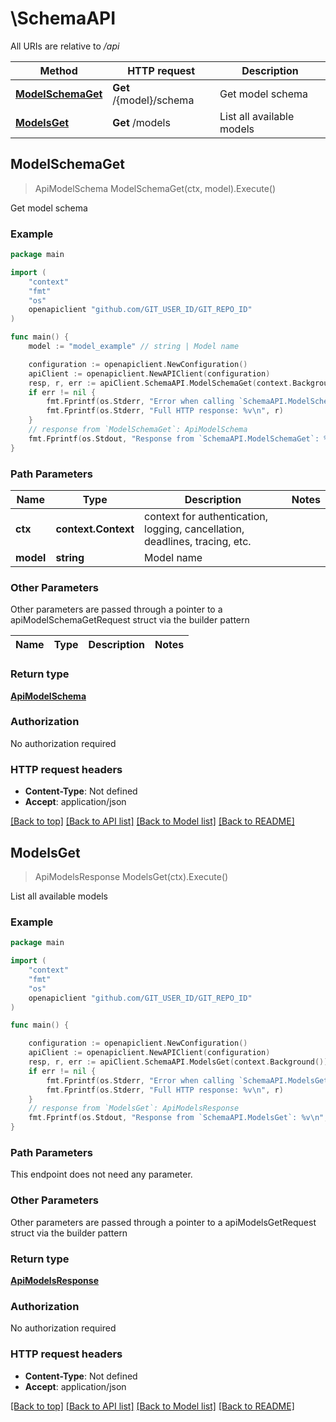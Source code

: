 # \SchemaAPI

All URIs are relative to */api*

Method | HTTP request | Description
------------- | ------------- | -------------
[**ModelSchemaGet**](SchemaAPI.md#ModelSchemaGet) | **Get** /{model}/schema | Get model schema
[**ModelsGet**](SchemaAPI.md#ModelsGet) | **Get** /models | List all available models



## ModelSchemaGet

> ApiModelSchema ModelSchemaGet(ctx, model).Execute()

Get model schema



### Example

```go
package main

import (
	"context"
	"fmt"
	"os"
	openapiclient "github.com/GIT_USER_ID/GIT_REPO_ID"
)

func main() {
	model := "model_example" // string | Model name

	configuration := openapiclient.NewConfiguration()
	apiClient := openapiclient.NewAPIClient(configuration)
	resp, r, err := apiClient.SchemaAPI.ModelSchemaGet(context.Background(), model).Execute()
	if err != nil {
		fmt.Fprintf(os.Stderr, "Error when calling `SchemaAPI.ModelSchemaGet``: %v\n", err)
		fmt.Fprintf(os.Stderr, "Full HTTP response: %v\n", r)
	}
	// response from `ModelSchemaGet`: ApiModelSchema
	fmt.Fprintf(os.Stdout, "Response from `SchemaAPI.ModelSchemaGet`: %v\n", resp)
}
```

### Path Parameters


Name | Type | Description  | Notes
------------- | ------------- | ------------- | -------------
**ctx** | **context.Context** | context for authentication, logging, cancellation, deadlines, tracing, etc.
**model** | **string** | Model name | 

### Other Parameters

Other parameters are passed through a pointer to a apiModelSchemaGetRequest struct via the builder pattern


Name | Type | Description  | Notes
------------- | ------------- | ------------- | -------------


### Return type

[**ApiModelSchema**](ApiModelSchema.md)

### Authorization

No authorization required

### HTTP request headers

- **Content-Type**: Not defined
- **Accept**: application/json

[[Back to top]](#) [[Back to API list]](../README.md#documentation-for-api-endpoints)
[[Back to Model list]](../README.md#documentation-for-models)
[[Back to README]](../README.md)


## ModelsGet

> ApiModelsResponse ModelsGet(ctx).Execute()

List all available models



### Example

```go
package main

import (
	"context"
	"fmt"
	"os"
	openapiclient "github.com/GIT_USER_ID/GIT_REPO_ID"
)

func main() {

	configuration := openapiclient.NewConfiguration()
	apiClient := openapiclient.NewAPIClient(configuration)
	resp, r, err := apiClient.SchemaAPI.ModelsGet(context.Background()).Execute()
	if err != nil {
		fmt.Fprintf(os.Stderr, "Error when calling `SchemaAPI.ModelsGet``: %v\n", err)
		fmt.Fprintf(os.Stderr, "Full HTTP response: %v\n", r)
	}
	// response from `ModelsGet`: ApiModelsResponse
	fmt.Fprintf(os.Stdout, "Response from `SchemaAPI.ModelsGet`: %v\n", resp)
}
```

### Path Parameters

This endpoint does not need any parameter.

### Other Parameters

Other parameters are passed through a pointer to a apiModelsGetRequest struct via the builder pattern


### Return type

[**ApiModelsResponse**](ApiModelsResponse.md)

### Authorization

No authorization required

### HTTP request headers

- **Content-Type**: Not defined
- **Accept**: application/json

[[Back to top]](#) [[Back to API list]](../README.md#documentation-for-api-endpoints)
[[Back to Model list]](../README.md#documentation-for-models)
[[Back to README]](../README.md)

